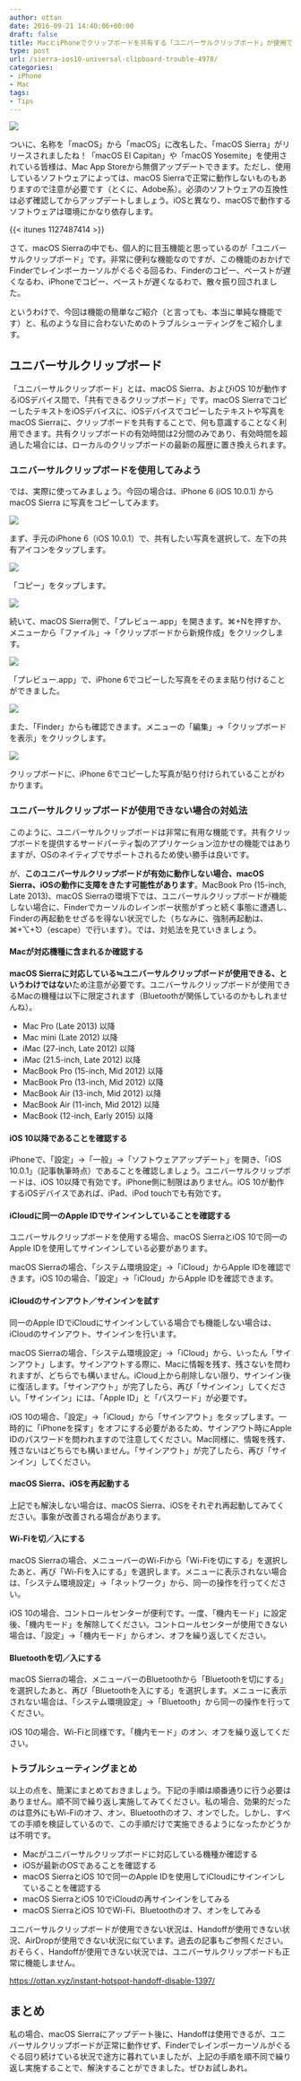 ```yaml
---
author: ottan
date: 2016-09-21 14:40:06+00:00
draft: false
title: MacとiPhoneでクリップボードを共有する「ユニバーサルクリップボード」が使用できない場合の対処法
type: post
url: /sierra-ios10-universal-clipboard-trouble-4978/
categories:
- iPhone
- Mac
tags:
- Tips
---
```


![](/uploads/2016/09/160921-57e289d92f99e.jpg)






ついに、名称を「macOS」から「macOS」に改名した、「macOS Sierra」がリリースされましたね！「macOS El Capitan」や「macOS Yosemite」を使用されている皆様は、Mac App Storeから無償アップデートできます。ただし、使用しているソフトウェアによっては、macOS Sierraで正常に動作しないものもありますので注意が必要です（とくに、Adobe系）。必須のソフトウェアの互換性は必ず確認してからアップデートしましょう。iOSと異なり、macOSで動作するソフトウェアは環境にかなり依存します。



{{< itunes 1127487414 >}}



さて、macOS Sierraの中でも、個人的に目玉機能と思っているのが「ユニバーサルクリップボード」です。非常に便利な機能なのですが、この機能のおかげでFinderでレインボーカーソルがぐるぐる回るわ、Finderのコピー、ペーストが遅くなるわ、iPhoneでコピー、ペーストが遅くなるわで、散々振り回されました。





というわけで、今回は機能の簡単なご紹介（と言っても、本当に単純な機能です）と、私のような目に合わないためのトラブルシューティングをご紹介します。





## ユニバーサルクリップボード





「ユニバーサルクリップボード」とは、macOS Sierra、およびiOS 10が動作するiOSデバイス間で、「共有できるクリップボード」です。macOS SierraでコピーしたテキストをiOSデバイスに、iOSデバイスでコピーしたテキストや写真をmacOS Sierraに、クリップボードを共有することで、何も意識することなく利用できます。共有クリップボードの有効時間は2分間のみであり、有効時間を超過した場合には、ローカルのクリップボードの最新の履歴に置き換えられます。





### ユニバーサルクリップボードを使用してみよう





では、実際に使ってみましょう。今回の場合は、iPhone 6 (iOS 10.0.1) から macOS Sierra に写真をコピーしてみます。





![](/uploads/2016/09/160921-57e292ec539cb.png)






まず、手元のiPhone 6（iOS 10.0.1）で、共有したい写真を選択して、左下の共有アイコンをタップします。





![](/uploads/2016/09/160921-57e2933a2e41a.png)






「コピー」をタップします。





![](/uploads/2016/09/160921-57e2934d0396f.png)






続いて、macOS Sierra側で、「プレビュー.app」を開きます。⌘+Nを押すか、メニューから「ファイル」→「クリップボードから新規作成」をクリックします。





![](/uploads/2016/09/160921-57e29352e1884.png)






「プレビュー.app」で、iPhone 6でコピーした写真をそのまま貼り付けることができました。





![](/uploads/2016/09/160921-57e2935a3fb05.png)






また、「Finder」からも確認できます。メニューの「編集」→「クリップボードを表示」をクリックします。





![](/uploads/2016/09/160921-57e29360a67dd.png)






クリップボードに、iPhone 6でコピーした写真が貼り付けられていることがわかります。





### ユニバーサルクリップボードが使用できない場合の対処法





このように、ユニバーサルクリップボードは非常に有用な機能です。共有クリップボードを提供するサードパーティ製のアプリケーション泣かせの機能ではありますが、OSのネイティブでサポートされるため使い勝手は良いです。





が、**このユニバーサルクリップボードが有効に動作しない場合、macOS Sierra、iOSの動作に支障をきたす可能性があります**。MacBook Pro (15-inch, Late 2013)、macOS Sierraの環境下では、ユニバーサルクリップボードが機能しない場合に、Finderでカーソルのレインボー状態がずっと続く事態に遭遇し、Finderの再起動をせざるを得ない状況でした（ちなみに、強制再起動は、⌘+⌥+⎋（escape）で行います）。では、対処法を見ていきましょう。





#### Macが対応機種に含まれるか確認する





**macOS Sierraに対応している≒ユニバーサルクリップボードが使用できる、というわけではない**ため注意が必要です。ユニバーサルクリップボードが使用できるMacの機種は以下に限定されます（Bluetoothが関係しているのかもしれませんね）。






  * Mac Pro (Late 2013) 以降
  * Mac mini (Late 2012) 以降
  * iMac (27-inch, Late 2012) 以降
  * iMac (21.5-inch, Late 2012) 以降
  * MacBook Pro (15-inch, Mid 2012) 以降
  * MacBook Pro (13-inch, Mid 2012) 以降
  * MacBook Air (13-inch, Mid 2012) 以降
  * MacBook Air (11-inch, Mid 2012) 以降
  * MacBook (12-inch, Early 2015) 以降




#### iOS 10以降であることを確認する





iPhoneで、「設定」→「一般」→「ソフトウェアアップデート」を開き、「iOS 10.0.1」（記事執筆時点）であることを確認しましょう。ユニバーサルクリップボードは、iOS 10以降で有効です。iPhone側に制限はありません。iOS 10が動作するiOSデバイスであれば、iPad、iPod touchでも有効です。





#### iCloudに同一のApple IDでサインインしていることを確認する





ユニバーサルクリップボードを使用する場合、macOS SierraとiOS 10で同一のApple IDを使用してサインインしている必要があります。





macOS Sierraの場合、「システム環境設定」→「iCloud」からApple IDを確認できます。iOS 10の場合、「設定」→「iCloud」からApple IDを確認できます。





#### iCloudのサインアウト／サインインを試す





同一のApple IDでiCloudにサインインしている場合でも機能しない場合は、iCloudのサインアウト、サインインを行います。





macOS Sierraの場合、「システム環境設定」→「iCloud」から、いったん「サインアウト」します。サインアウトする際に、Macに情報を残す、残さないを問われますが、どちらでも構いません。iCloud上から削除しない限り、サインイン後に復活します。「サインアウト」が完了したら、再び「サインイン」してください。「サインイン」には、「Apple ID」と「パスワード」が必要です。





iOS 10の場合、「設定」→「iCloud」から「サインアウト」をタップします。一時的に「iPhoneを探す」をオフにする必要があるため、サインアウト時にApple IDのパスワードを問われますので注意してください。Mac同様に、情報を残す、残さないはどちらでも構いません。「サインアウト」が完了したら、再び「サインイン」してください。





#### macOS Sierra、iOSを再起動する





上記でも解決しない場合は、macOS Sierra、iOSをそれぞれ再起動してみてください。事象が改善される場合があります。





#### Wi-Fiを切／入にする





macOS Sierraの場合、メニューバーのWi-Fiから「Wi-Fiを切にする」を選択したあと、再び「Wi-Fiを入にする」を選択します。メニューに表示されない場合は、「システム環境設定」→「ネットワーク」から、同一の操作を行ってください。





iOS 10の場合、コントロールセンターが便利です。一度、「機内モード」に設定後、「機内モード」を解除してください。コントロールセンターが使用できない場合は、「設定」→「機内モード」からオン、オフを繰り返してください。





#### Bluetoothを切／入にする





macOS Sierraの場合、メニューバーのBluetoothから「Bluetoothを切にする」を選択したあと、再び「Bluetoothを入にする」を選択します。メニューに表示されない場合は、「システム環境設定」→「Bluetooth」から同一の操作を行ってください。





iOS 10の場合、Wi-Fiと同様です。「機内モード」のオン、オフを繰り返してください。





### トラブルシューティングまとめ





以上の点を、簡潔にまとめておきましょう。下記の手順は順番通りに行う必要はありません。順不同で繰り返し実施してみてください。私の場合、効果的だったのは意外にもWi-Fiのオフ、オン、Bluetoothのオフ、オンでした。しかし、すべての手順を検証しているので、この手順だけで実施できるようになったかどうかは不明です。






  * Macがユニバーサルクリップボードに対応している機種か確認する
  * iOSが最新のOSであることを確認する
  * macOS SierraとiOS 10で同一のApple IDを使用してiCloudにサインインしていることを確認する
  * macOS SierraとiOS 10でiCloudの再サインインをしてみる
  * macOS SierraとiOS 10でWi-Fi、Bluetoothのオフ、オンをしてみる




ユニバーサルクリップボードが使用できない状況は、Handoffが使用できない状況、AirDropが使用できない状況に似ています。過去の記事もご参照ください。おそらく、Handoffが使用できない状況では、ユニバーサルクリップボードも正常に機能しません。



https://ottan.xyz/instant-hotspot-handoff-disable-1397/



## まとめ





私の場合、macOS Sierraにアップデート後に、Handoffは使用できるが、ユニバーサルクリップボードが正常に動作せず、Finderでレインボーカーソルがぐるぐる回り続けている状況で途方に暮れていましたが、上記の手順を順不同で繰り返し実施することで、解決することができました。ぜひお試しあれ。
